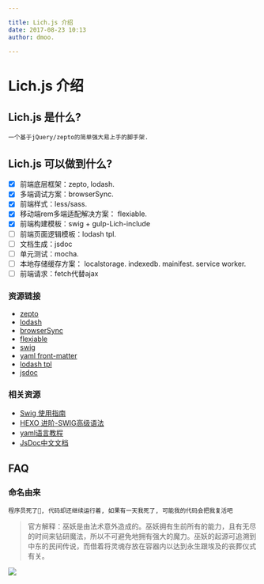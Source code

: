 ```yaml
---

title: Lich.js 介绍
date: 2017-08-23 10:13
author: dmoo.

---
```


# Lich.js 介绍

## Lich.js 是什么?
```
一个基于jQuery/zepto的简单强大易上手的脚手架.
```

## Lich.js 可以做到什么?

- [x] 前端底层框架：zepto, lodash.
- [x] 多端调试方案：browserSync.
- [x] 前端样式：less/sass.
- [x] 移动端rem多端适配解决方案： flexiable.
- [x] 前端构建模板：swig + gulp-Lich-include
- [ ] 前端页面逻辑模板：lodash tpl.
- [ ] 文档生成：jsdoc
- [ ] 单元测试：mocha.
- [ ] 本地存储缓存方案： localstorage. indexedb. mainifest. service worker.
- [ ] 前端请求：fetch代替ajax

### 资源链接
 - [zepto](https://github.com/madrobby/zepto)
 - [lodash](https://github.com/lodash/lodash)
 - [browserSync](https://github.com/BrowserSync/browser-sync)
 - [flexiable](https://github.com/amfe/lib-flexible/tree/master)
 - [swig](https://github.com/amfe/lib-flexible/tree/master)
 - [yaml front-matter](https://www.npmjs.com/package/yaml-front-matter)
 - [lodash tpl](https://lodash.com/docs/#template)
 - [jsdoc](https://github.com/jsdoc3/jsdoc)

### 相关资源
 - [Swig 使用指南](http://www.iqianduan.net/blog/how_to_use_swig)
 - [HEXO 进阶-SWIG高级语法](http://www.joryhe.com/2016-05-21-hexo-swig-advance-grammar.html)
 - [yaml语言教程](http://www.ruanyifeng.com/blog/2016/07/yaml.html)
 - [JsDoc中文文档](http://www.css88.com/doc/jsdoc/index.html)

## FAQ
### 命名由来
```
程序员死了, 代码却还继续运行着, 如果有一天我死了, 可能我的代码会把我复活吧
```
> 官方解释：巫妖是由法术意外造成的。巫妖拥有生前所有的能力，且有无尽的时间来钻研魔法，所以不可避免地拥有强大的魔力。巫妖的起源可追溯到中东的民间传说，而借着将灵魂存放在容器内以达到永生跟埃及的丧葬仪式有关。

![](https://ooo.0o0.ooo/2017/08/23/599cf56b030e1.png)
